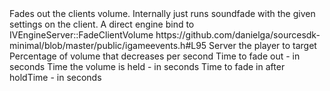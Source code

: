 <function name="FadeClientVolume" parent="HolyLib" type="libraryfunc">
	<description>Fades out the clients volume. Internally just runs soundfade with the given settings on the client. A direct engine bind to IVEngineServer::FadeClientVolume</description>
	<source>https://github.com/danielga/sourcesdk-minimal/blob/master/public/igameevents.h#L95</source>
	<realm>Server</realm>
	<args>
		<arg name="ply" type="player">the player to target</arg>
		<arg name="fadePercent" type="number">Percentage of volume that decreases per second</arg>
		<arg name="fadeOutSeconds" type="number">Time to fade out - in seconds</arg>
		<arg name="holdTime" type="number">Time the volume is held - in seconds</arg>
		<arg name="fadeInSeconds" type="number">Time to fade in after holdTime - in seconds</arg>
	</args>
</function>